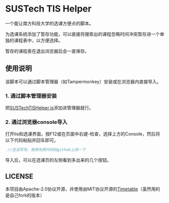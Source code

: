# SUSTech TIS Helper

一个能让南方科技大学的选课方便点的脚本。

为选课系统添加了暂存功能，可以直接将搜索出的课程忽略时间冲突暂存进一个单独的课程表中，以方便选择。

暂存的课程表在退出浏览器后会一直保存。

## 使用说明

该脚本可以通过脚本管理器（如Tampermonkey）安装或在浏览器内直接导入。

### 1. 通过脚本管理器安装  
把[SUSTechTISHelper.js](SUSTechTISHelper.js)添加进管理器就行。
### 2. 通过浏览器console导入  
打开tis和选课界面，按F12或在页面中右键-检查，选择上方的Console，然后将以下代码粘贴并回车即可。
   ``` js
    //还没写完，我得先把代码扔github上测一下
   ```

导入后，可以在选课页的左侧看到多出来的几个按钮。

## LICENSE
本项目由Apache-2.0协议开源，并使用由MIT协议开源的[Timetable](https://github.com/Hzy0913/Timetable)（虽然用的是自己fork的版本）